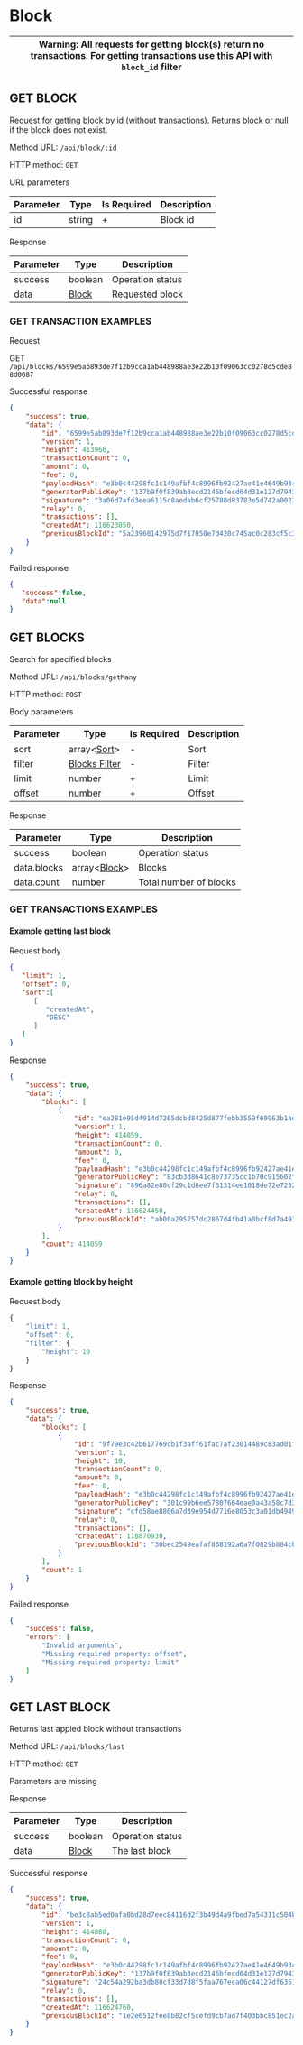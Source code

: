 # Block

| **Warning**: All requests for getting block(s) return no transactions. For getting transactions use [this](transaction.md#get-transactions) API with `block_id` filter |
| --- |

## GET BLOCK

Request for getting block by id (without transactions). Returns block or null if the block does not exist.

Method URL: `/api/block/:id`

HTTP method: `GET`

URL parameters

| Parameter | Type   | Is Required | Description |
|-----------|--------|-------------|-------------|
| id        | string | +           | Block id    |

Response

| Parameter | Type        | Description           |
|-----------|-------------|-----------------------|
| success   | boolean     | Operation status      |
| data      | [Block](https://github.com/AraiEzzra/DDKCORE/blob/master/docs/api/models.md#block) | Requested block |

### GET TRANSACTION EXAMPLES

Request

GET `/api/blocks/6599e5ab893de7f12b9cca1ab448988ae3e22b10f09063cc0278d5cde88d0687`

Successful response

```json
{
    "success": true,
    "data": {
        "id": "6599e5ab893de7f12b9cca1ab448988ae3e22b10f09063cc0278d5cde88d0687",
        "version": 1,
        "height": 413966,
        "transactionCount": 0,
        "amount": 0,
        "fee": 0,
        "payloadHash": "e3b0c44298fc1c149afbf4c8996fb92427ae41e4649b934ca495991b7852b855",
        "generatorPublicKey": "137b9f0f839ab3ecd2146bfecd64d31e127d79431211e352bedfeba5fd61a57a",
        "signature": "3a06d7afd3eea6115c8aedab6cf25780d83783e5d742a0022744dbb6e6c6179b96e1e1b30f94efff3834781460152f772842614ef78427a497cd0163bdf98a00",
        "relay": 0,
        "transactions": [],
        "createdAt": 116623050,
        "previousBlockId": "5a23960142975d7f17050e7d420c745ac0c283cf5c325e370f3b99d40e2a91a0"
    }
}
```

Failed response

```json
{
   "success":false,
   "data":null
}
```

## GET BLOCKS

Search for specified blocks

Method URL: `/api/blocks/getMany`

HTTP method: `POST`

Body parameters

| Parameter | Type                                               | Is Required | Description                |
|-----------|----------------------------------------------------|-------------|----------------------------|
| sort      | array<[Sort](../model.md#sort)>                    | -           | Sort                       |
| filter    | [Blocks Filter](../model.md#blocks-filter)         | -           | Filter                     |
| limit     | number                                             | +           | Limit                      |
| offset    | number                                             | +           | Offset                     |

Response

| Parameter   | Type                                        | Description                            |
|-------------|---------------------------------------------|----------------------------------------|
| success     | boolean                                     | Operation status                       |
| data.blocks | array<[Block](https://github.com/AraiEzzra/DDKCORE/blob/master/docs/api/models.md#block)> | Blocks |
| data.count  | number                                      | Total number of blocks |

### GET TRANSACTIONS EXAMPLES

#### Example getting last block

Request body

```json
{
   "limit": 1,
   "offset": 0,
   "sort":[
      [
         "createdAt",
         "DESC"
      ]
   ]
}
```

Response

```json
{
    "success": true,
    "data": {
        "blocks": [
            {
                "id": "ea281e95d4914d7265dcbd8425d877febb3559f69963b1ad9f151ead660676a0",
                "version": 1,
                "height": 414059,
                "transactionCount": 0,
                "amount": 0,
                "fee": 0,
                "payloadHash": "e3b0c44298fc1c149afbf4c8996fb92427ae41e4649b934ca495991b7852b855",
                "generatorPublicKey": "83cb3d8641c8e73735cc1b70c915602ffcb6e5a68f14a71056511699050a1a05",
                "signature": "896a82e80cf29c1d8ee7f31314ee1018de72e725259d3041b5aac1b62dca8a33c46ee74b43f98468fcdb2074192eca605ba72cd07d504fb422bc8f25976e1e09",
                "relay": 0,
                "transactions": [],
                "createdAt": 116624450,
                "previousBlockId": "ab00a295757dc2867d4fb41a0bcf8d7a49161caa88cea2196fb7911ffd71b316"
            }
        ],
        "count": 414059
    }
}
```

#### Example getting block by height

Request body

```javascript
{
    "limit": 1,
    "offset": 0,
    "filter": {
    	"height": 10
    }
}
```

Response

```json
{
    "success": true,
    "data": {
        "blocks": [
            {
                "id": "9f79e3c42b617769cb1f3aff61fac7af23014489c83ad01f90c22a98393df3b7",
                "version": 1,
                "height": 10,
                "transactionCount": 0,
                "amount": 0,
                "fee": 0,
                "payloadHash": "e3b0c44298fc1c149afbf4c8996fb92427ae41e4649b934ca495991b7852b855",
                "generatorPublicKey": "301c99b6ee57807664eae0a43a58c7d39c5e8a6441aa2239e2024046161e652f",
                "signature": "cfd58ae8806a7d39e954d7716e8053c3a01db4949e2f9b5bfb66f862138976c52962ab59d7bd8310875c243b6de4418d01aeba78e05e366273fcddab83b4180e",
                "relay": 0,
                "transactions": [],
                "createdAt": 118870930,
                "previousBlockId": "30bec2549eafaf868192a6a7f0829b884cbf0f0b911dc237b62fda020c5897da"
            }
        ],
        "count": 1
    }
}
```

Failed response

```json
{
    "success": false,
    "errors": [
        "Invalid arguments",
        "Missing required property: offset",
        "Missing required property: limit"
    ]
}
```

## GET LAST BLOCK

Returns last appied block without transactions

Method URL: `/api/blocks/last`

HTTP method: `GET`

Parameters are missing

Response

| Parameter   | Type                            | Description                            |
|-------------|---------------------------------|----------------------------------------|
| success     | boolean                         | Operation status                       |
| data        | [Block](models.md#block)        | The last block                         |

Successful response

```json
{
    "success": true,
    "data": {
        "id": "be3c8ab5ed0afa0bd28d7eec84116d2f3b49d4a9fbed7a54311c504b4649ed87",
        "version": 1,
        "height": 414080,
        "transactionCount": 0,
        "amount": 0,
        "fee": 0,
        "payloadHash": "e3b0c44298fc1c149afbf4c8996fb92427ae41e4649b934ca495991b7852b855",
        "generatorPublicKey": "137b9f0f839ab3ecd2146bfecd64d31e127d79431211e352bedfeba5fd61a57a",
        "signature": "24c54a292ba3db80cf33d7d8f5faa767eca06c44127df63513ef690f790ff334523cfefad97c0179070aa404f7039af16a058f93a400bedcb562eadc0fd38e0c",
        "relay": 0,
        "transactions": [],
        "createdAt": 116624760,
        "previousBlockId": "1e2e6512fee8b82cf5cefd9cb7ad7f403bbc851ec2a84045bd294e20bd17e3e7"
    }
}
```
